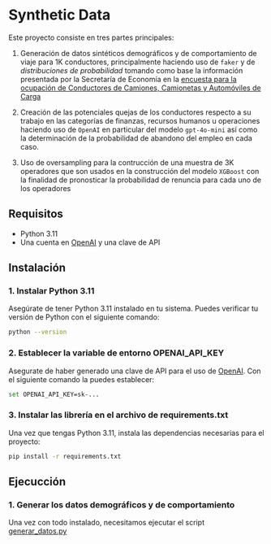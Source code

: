 # Synthetic Data

Este proyecto consiste en tres partes principales:

1. Generación de datos sintéticos demográficos y de comportamiento de viaje para 1K conductores, principalmente haciendo uso de `faker` y de _distribuciones de probabilidad_ tomando como base la información presentada por la Secretaría de Economía en la [encuesta para la ocupación de Conductores de Camiones, Camionetas y Automóviles de Carga](https://www.economia.gob.mx/datamexico/es/profile/occupation/conductores-de-camiones-camionetas-y-automoviles-de-carga)

2. Creación de las potenciales quejas de los conductores respecto a su trabajo en las categorías de finanzas, recursos humanos u operaciones haciendo uso de `OpenAI` en particular del modelo `gpt-4o-mini` así como la determinación de la probabilidad de abandono del empleo en cada caso.

3. Uso de oversampling para la contrucción de una muestra de 3K operadores que son usados en la construcción del modelo `XGBoost` con la finalidad de pronosticar la probabilidad de renuncia para cada uno de los operadores

## Requisitos

- Python 3.11
- Una cuenta en [OpenAI](https://openai.com) y una clave de API

## Instalación

### 1. Instalar Python 3.11

Asegúrate de tener Python 3.11 instalado en tu sistema. Puedes verificar tu versión de Python con el siguiente comando:

```bash
python --version
```

### 2. Establecer la variable de entorno OPENAI_API_KEY

Asegurate de haber generado una clave de API para el uso de [OpenAI](https://openai.com). Con el siguiente comando la puedes establecer:

```bash
set OPENAI_API_KEY=sk-...
```

### 3. Instalar las librería en el archivo de requirements.txt

Una vez que tengas Python 3.11, instala las dependencias necesarias para el proyecto:

```bash
pip install -r requirements.txt
```

## Ejecucción

### 1. Generar los datos demográficos y de comportamiento

Una vez con todo instalado, necesitamos ejecutar el script [generar_datos.py](scripts/generar_datos.py)

